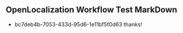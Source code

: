 ## OpenLocalization Workflow Test MarkDown
* bc7deb4b-7053-433d-95d6-1e11bf5f0d63 thanks!

<!--HONumber=Aug16_HO3-->


